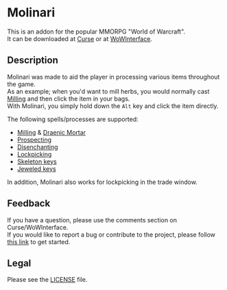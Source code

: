 # Molinari

This is an addon for the popular MMORPG "World of Warcraft".  
It can be downloaded at [Curse](//mods.curse.com/addons/wow/molinari) or at [WoWInterface](//wowinterface.com/downloads/info13188).

## Description

Molinari was made to aid the player in processing various items throughout the game.  
As an example; when you'd want to mill herbs, you would normally cast [Milling](//wowhead.com/spell=51005) and then click the item in your bags.  
With Molinari, you simply hold down the `Alt` key and click the item directly.

The following spells/processes are supported:

- [Milling](//wowhead.com/spell=51005) & [Draenic Mortar](//wowhead.com/item=114942)
- [Prospecting](//wowhead.com/spell=31252)
- [Disenchanting](//wowhead.com/spell=13262)
- [Lockpicking](http://www.wowhead.com/spell=1804)
- [Skeleton keys](http://www.wowhead.com/items/name:key?filter=86;2;0)
- [Jeweled keys](http://www.wowhead.com/items/name:lock?filter=86;7;0)

In addition, Molinari also works for lockpicking in the trade window.

## Feedback

If you have a question, please use the comments section on Curse/WoWInterface.  
If you would like to report a bug or contribute to the project, please follow [this link](//github.com/p3lim-wow/Molinari/issues?q=) to get started.

## Legal

Please see the [LICENSE](//github.com/p3lim-wow/Molinari/blob/master/LICENSE.txt) file.

